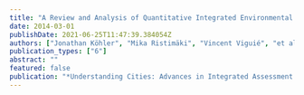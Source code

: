 ```yaml
---
title: "A Review and Analysis of Quantitative Integrated Environmental Assessment Methods for Urban Areas"
date: 2014-03-01
publishDate: 2021-06-25T11:47:39.384054Z
authors: ["Jonathan Köhler", "Mika Ristimäki", "Vincent Viguié", "et al."]
publication_types: ["6"]
abstract: ""
featured: false
publication: "*Understanding Cities: Advances in Integrated Assessment of Urban Sustainability*"
---
```



